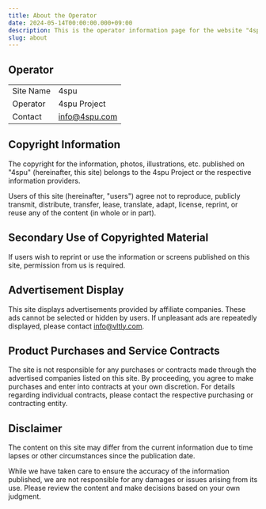 ```yaml
---
title: About the Operator
date: 2024-05-14T00:00:00.000+09:00
description: This is the operator information page for the website "4spu," which aims to make Rakuten Super Points (SPU) easy to understand. It also includes information about copyright, secondary use, and advertisement display.
slug: about
---
```


## Operator

|    |    |
|:----|----|
|  Site Name  |  4spu  |
|  Operator  |  4spu Project  |
|  Contact  |  info@4spu.com  |

## Copyright Information
The copyright for the information, photos, illustrations, etc. published on "4spu" (hereinafter, this site) belongs to the 4spu Project or the respective information providers.

Users of this site (hereinafter, "users") agree not to reproduce, publicly transmit, distribute, transfer, lease, translate, adapt, license, reprint, or reuse any of the content (in whole or in part).

## Secondary Use of Copyrighted Material
If users wish to reprint or use the information or screens published on this site, permission from us is required.

## Advertisement Display
This site displays advertisements provided by affiliate companies. These ads cannot be selected or hidden by users. If unpleasant ads are repeatedly displayed, please contact info@vltly.com.

## Product Purchases and Service Contracts
The site is not responsible for any purchases or contracts made through the advertised companies listed on this site. By proceeding, you agree to make purchases and enter into contracts at your own discretion. For details regarding individual contracts, please contact the respective purchasing or contracting entity.

## Disclaimer
The content on this site may differ from the current information due to time lapses or other circumstances since the publication date.

While we have taken care to ensure the accuracy of the information published, we are not responsible for any damages or issues arising from its use. Please review the content and make decisions based on your own judgment.
